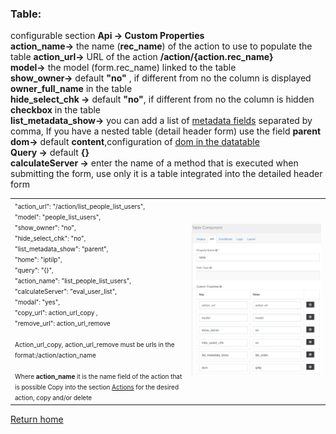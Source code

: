 ### Table:  
configurable section **Api → Custom Properties**  
**action_name→** the name (**rec_name**) of the action to use to populate the table
**action_url→** URL of the action  **/action/{action.rec_name}**  
**model→** the model (form.rec_name) linked to the table  
**show_owner→** default **"no"** , if different from no the column is displayed **owner_full_name** in the table  
**hide_select_chk →** default **"no"**, if different from no the column is hidden **checkbox** in the table  
**list_metadata_show→** you can add a list of [metadata fields](../../base.md#metadata) separated by comma, If you have a nested table (detail header form) use the field **parent**  
**dom→** default **content**,configuration of [dom in the datatable](https://datatables.net/reference/option/dom "dom")  
**Query →** default **{}**   
**calculateServer →** enter the name of a method that is executed when submitting the form, use only it is a table integrated into the detailed header form 

<table>
 <tr >
   <td valign=top>
       <font size = 1>
       "action_url": "/action/list_people_list_users",<br>
      "model": "people_list_users",<br>
      "show_owner": "no",<br>
      "hide_select_chk": "no",<br>
      "list_metadata_show": "parent",<br>
      "home": "iptilp",<br>
      "query": "{}",<br>
      "action_name": "list_people_list_users",<br>
      "calculateServer": "eval_user_list",<br>
      "modal": "yes",<br>
      "copy_url":  action_url_copy ,<br>
      "remove_url":  action_url_remove <br><br>
      Action_url_copy, action_url_remove must be urls in the format:/action/action_name<br><br>
      Where <b>action_name</b> it is the name field of the action that is possible Copy into the section <a href=../../project_structure/actions.md> Actions</a> for the desired action, copy and/or delete</font>
   </td>
   <td>
   <img src="../../../img/componenti/data/table_img1.png" alt="Panel">
   </td>
 </tr>
</table>


[Return home](../../index.md)
